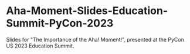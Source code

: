 # Aha-Moment-Slides-Education-Summit-PyCon-2023
Slides for "The Importance of the Aha! Moment!", presented at the PyCon US 2023 Education Summit.
